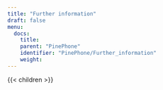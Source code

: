 ```yaml
---
title: "Further information"
draft: false
menu:
  docs:
    title:
    parent: "PinePhone"
    identifier: "PinePhone/Further_information"
    weight: 
---
```


{{< children >}}
